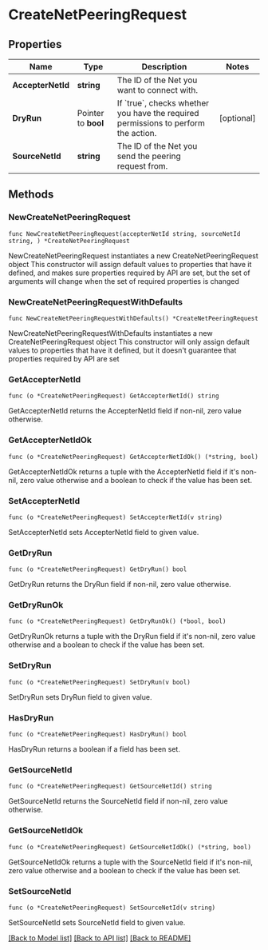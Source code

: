# CreateNetPeeringRequest

## Properties

Name | Type | Description | Notes
------------ | ------------- | ------------- | -------------
**AccepterNetId** | **string** | The ID of the Net you want to connect with. | 
**DryRun** | Pointer to **bool** | If &#x60;true&#x60;, checks whether you have the required permissions to perform the action. | [optional] 
**SourceNetId** | **string** | The ID of the Net you send the peering request from. | 

## Methods

### NewCreateNetPeeringRequest

`func NewCreateNetPeeringRequest(accepterNetId string, sourceNetId string, ) *CreateNetPeeringRequest`

NewCreateNetPeeringRequest instantiates a new CreateNetPeeringRequest object
This constructor will assign default values to properties that have it defined,
and makes sure properties required by API are set, but the set of arguments
will change when the set of required properties is changed

### NewCreateNetPeeringRequestWithDefaults

`func NewCreateNetPeeringRequestWithDefaults() *CreateNetPeeringRequest`

NewCreateNetPeeringRequestWithDefaults instantiates a new CreateNetPeeringRequest object
This constructor will only assign default values to properties that have it defined,
but it doesn't guarantee that properties required by API are set

### GetAccepterNetId

`func (o *CreateNetPeeringRequest) GetAccepterNetId() string`

GetAccepterNetId returns the AccepterNetId field if non-nil, zero value otherwise.

### GetAccepterNetIdOk

`func (o *CreateNetPeeringRequest) GetAccepterNetIdOk() (*string, bool)`

GetAccepterNetIdOk returns a tuple with the AccepterNetId field if it's non-nil, zero value otherwise
and a boolean to check if the value has been set.

### SetAccepterNetId

`func (o *CreateNetPeeringRequest) SetAccepterNetId(v string)`

SetAccepterNetId sets AccepterNetId field to given value.


### GetDryRun

`func (o *CreateNetPeeringRequest) GetDryRun() bool`

GetDryRun returns the DryRun field if non-nil, zero value otherwise.

### GetDryRunOk

`func (o *CreateNetPeeringRequest) GetDryRunOk() (*bool, bool)`

GetDryRunOk returns a tuple with the DryRun field if it's non-nil, zero value otherwise
and a boolean to check if the value has been set.

### SetDryRun

`func (o *CreateNetPeeringRequest) SetDryRun(v bool)`

SetDryRun sets DryRun field to given value.

### HasDryRun

`func (o *CreateNetPeeringRequest) HasDryRun() bool`

HasDryRun returns a boolean if a field has been set.

### GetSourceNetId

`func (o *CreateNetPeeringRequest) GetSourceNetId() string`

GetSourceNetId returns the SourceNetId field if non-nil, zero value otherwise.

### GetSourceNetIdOk

`func (o *CreateNetPeeringRequest) GetSourceNetIdOk() (*string, bool)`

GetSourceNetIdOk returns a tuple with the SourceNetId field if it's non-nil, zero value otherwise
and a boolean to check if the value has been set.

### SetSourceNetId

`func (o *CreateNetPeeringRequest) SetSourceNetId(v string)`

SetSourceNetId sets SourceNetId field to given value.



[[Back to Model list]](../README.md#documentation-for-models) [[Back to API list]](../README.md#documentation-for-api-endpoints) [[Back to README]](../README.md)


